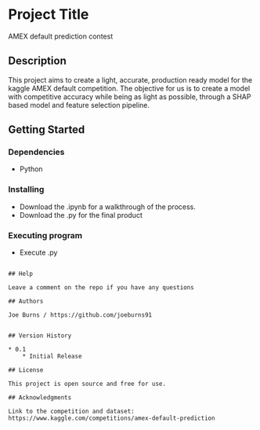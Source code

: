 # Project Title

AMEX default prediction contest

## Description

This project aims to create a light, accurate, production ready model for the kaggle AMEX default competition. The objective for us is to create a model with competitive 
accuracy while being as light as possible, through a SHAP based model and feature selection pipeline.

## Getting Started

### Dependencies

* Python

### Installing

* Download the .ipynb for a walkthrough of the process.
* Download the .py for the final product

### Executing program

* Execute .py
```

## Help

Leave a comment on the repo if you have any questions

## Authors

Joe Burns / https://github.com/joeburns91


## Version History

* 0.1
    * Initial Release

## License

This project is open source and free for use.

## Acknowledgments

Link to the competition and dataset: https://www.kaggle.com/competitions/amex-default-prediction
